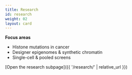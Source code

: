 ```yaml
---
title: Research
id: research
weight: 02
layout: card
---
```


**Focus areas**
- Histone mutations in cancer
- Designer epigenomes & synthetic chromatin
- Single-cell & pooled screens

[Open the research subpage]({{ '/research/' | relative_url }})
